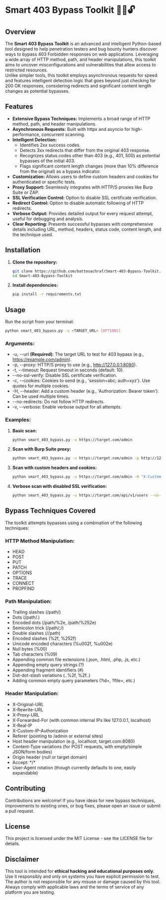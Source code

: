 # **Smart 403 Bypass Toolkit 🕵️‍♂️🔓**

## **Overview**

The **Smart 403 Bypass Toolkit** is an advanced and intelligent Python-based tool designed to help penetration testers and bug bounty hunters discover ways to bypass 403 Forbidden responses on web applications. Leveraging a wide array of HTTP method, path, and header manipulations, this toolkit aims to uncover misconfigurations and vulnerabilities that allow access to restricted resources.  
Unlike simpler tools, this toolkit employs asynchronous requests for speed and features intelligent detection logic that goes beyond just checking for 200 OK responses, considering redirects and significant content length changes as potential bypasses.

## **Features**

* **Extensive Bypass Techniques:** Implements a broad range of HTTP method, path, and header manipulations.  
* **Asynchronous Requests:** Built with httpx and asyncio for high-performance, concurrent scanning.  
* **Intelligent Detection:**  
  * Identifies 2xx success codes.  
  * Detects 3xx redirects that differ from the original 403 response.  
  * Recognizes status codes other than 403 (e.g., 401, 500\) as potential bypasses of the initial 403\.  
  * Flags significant content length changes (more than 10% difference from the original) as a bypass indicator.  
* **Customization:** Allows users to define custom headers and cookies for authenticated or specific tests.  
* **Proxy Support:** Seamlessly integrates with HTTP/S proxies like Burp Suite or ZAP.  
* **SSL Verification Control:** Option to disable SSL certificate verification.  
* **Redirect Control:** Option to disable automatic following of HTTP redirects.  
* **Verbose Output:** Provides detailed output for every request attempt, useful for debugging and analysis.  
* **Clear Reporting:** Presents successful bypasses with comprehensive details including URL, method, headers, status code, content length, and the technique used.

## **Installation**

1. **Clone the repository:**  
   ```bash
   git clone https://github.com/battouachraf/Smart-403-Bypass-Toolkit.git  
   cd Smart-403-Bypass-Toolkit
   ```

2. **Install dependencies:**  
   ```bash
   pip install -r requirements.txt
   ```

## **Usage**

Run the script from your terminal:  
```bash
python smart_403_bypass.py -u <TARGET_URL> [OPTIONS]
```

### **Arguments:**

* -u, --url **(Required)**: The target URL to test for 403 bypass (e.g., https://example.com/admin).  
* -p, --proxy: HTTP/S proxy to use (e.g., http://127.0.0.1:8080).  
* -t, --timeout: Request timeout in seconds (default: 10).  
* --no-ssl-verify: Disable SSL certificate verification.  
* -c, --cookies: Cookies to send (e.g., 'session=abc; auth=xyz'). Use quotes for multiple cookies.  
* -H, --header: Add a custom header (e.g., 'Authorization: Bearer token'). Can be used multiple times.  
* --no-redirects: Do not follow HTTP redirects.  
* -v, --verbose: Enable verbose output for all attempts.

### **Examples:**

1. **Basic scan:**  
   ```bash
   python smart_403_bypass.py -u https://target.com/admin
   ```

2. **Scan with Burp Suite proxy:**  
   ```bash
   python smart_403_bypass.py -u https://target.com/admin -p http://127.0.0.1:8080
   ```

3. **Scan with custom headers and cookies:**  
   ```bash
   python smart_403_bypass.py -u https://target.com/admin -H "X-Custom-Auth: secretkey" -H "Referer: https://internal.app" -c "session_id=abcdef123; user=admin"
   ```

4. **Verbose scan with disabled SSL verification:**  
   ```bash
   python smart_403_bypass.py -u https://target.com/api/v1/users --no-ssl-verify -v
   ```

## **Bypass Techniques Covered**

The toolkit attempts bypasses using a combination of the following techniques:

### **HTTP Method Manipulation:**

* HEAD  
* POST  
* PUT  
* PATCH  
* OPTIONS  
* TRACE  
* CONNECT  
* PROPFIND

### **Path Manipulation:**

* Trailing slashes (/path/)  
* Dots (/path/.)  
* Encoded dots (/path/%2e, /path/%252e)  
* Semicolon trick (/path/;/)  
* Double slashes (//path)  
* Encoded slashes (%2f, %252f)  
* Unicode encoded characters (%u002f, %u002e)  
* Null bytes (%00)  
* Tab characters (%09)  
* Appending common file extensions (.json, .html, .php, .js, etc.)  
* Appending empty query strings (?)  
* Appending fragment identifiers (\#)  
* Dot-dot-slash variations (..%2f, %2f..)  
* Adding common empty query parameters (?id=, ?file=, etc.)

### **Header Manipulation:**

* X-Original-URL  
* X-Rewrite-URL
* X-Proxy-URL  
* X-Forwarded-For (with common internal IPs like 127.0.0.1, localhost)  
* X-Real-IP  
* X-Custom-IP-Authorization  
* Referer (pointing to /admin or external sites)  
* Host header manipulation (e.g., localhost, target.com:8080)  
* Content-Type variations (for POST requests, with empty/simple JSON/form bodies)  
* Origin header (null or target domain)  
* Accept: \*/\*  
* User-Agent rotation (though currently defaults to one, easily expandable)

## **Contributing**

Contributions are welcome\! If you have ideas for new bypass techniques, improvements to existing ones, or bug fixes, please open an issue or submit a pull request.

## **License**

This project is licensed under the MIT License \- see the LICENSE file for details.

## **Disclaimer**

This tool is intended for **ethical hacking and educational purposes only**. Use it responsibly and only on systems you have explicit permission to test. The author is not responsible for any misuse or damage caused by this tool. Always comply with applicable laws and the terms of service of any platform you are testing.

